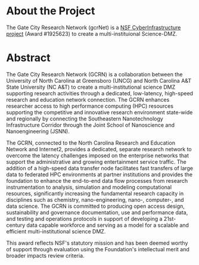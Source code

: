 # About the Project
The Gate City Research Network (gcrNet) is a [NSF CyberInfrastructure project](https://www.nsf.gov/awardsearch/showAward?AWD_ID=1925623&HistoricalAwards=false) (Award #1925623) to create a multi-instituional Science-DMZ. 
# Abstract
The Gate City Research Network (GCRN) is a collaboration between the University of North Carolina at Greensboro (UNCG) and North Carolina A&T State University (NC A&T) to create a multi-institutional science DMZ supporting research activities through a dedicated, low-latency, high-speed research and education network connection. The GCRN enhances researcher access to high performance computing (HPC) resources supporting the competitive and innovative research environment state-wide and regionally by connecting the Southeastern Nanotechnology Infrastructure Corridor through the Joint School of Nanoscience and Nanoengineering (JSNN).

The GCRN, connected to the North Carolina Research and Education Network and Internet2, provides a dedicated, separate research network to overcome the latency challenges imposed on the enterprise networks that support the administrative and growing entertainment service traffic. The addition of a high-speed data transfer node facilitates fast transfers of large data to federated HPC environments at partner institutions and provides the foundation to enhance the end-to-end data flow processes from research instrumentation to analysis, simulation and modeling computational resources, significantly increasing the fundamental research capacity in disciplines such as chemistry, nano-engineering, nano-, computer-, and data science. The GCRN is committed to producing open access design, sustainability and governance documentation, use and performance data, and testing and operations protocols in support of developing a 21st-century data capable workforce and serving as a model for a scalable and efficient multi-institutional science DMZ.

This award reflects NSF's statutory mission and has been deemed worthy of support through evaluation using the Foundation's intellectual merit and broader impacts review criteria.
